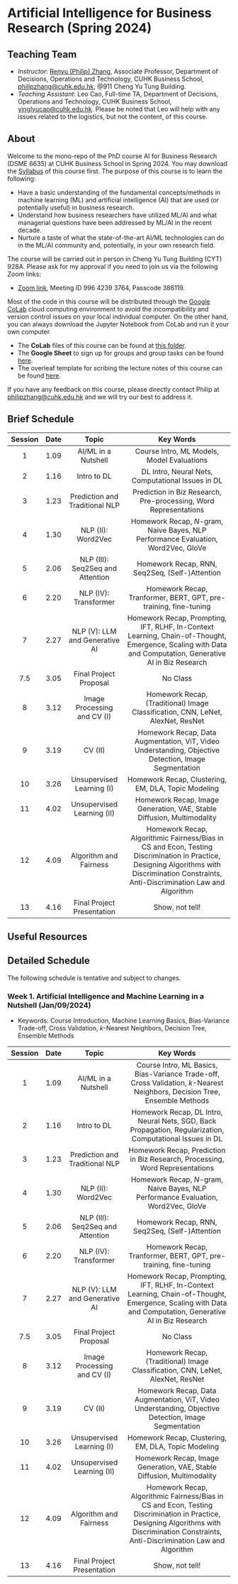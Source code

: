 # Artificial Intelligence for Business Research (Spring 2024)

## Teaching Team

* *Instructor*: <a href="https://rphilipzhang.github.io/rphilipzhang/index.html" target="_blank">Renyu (Philip) Zhang</a>, Associate Professor, Department of Decisions, Operations and Technology, CUHK Business School, philipzhang@cuhk.edu.hk, @911 Cheng Yu Tung Building.
* *Teaching Assistant*: Leo Cao, Full-time TA, Department of Decisions, Operations and Technology, CUHK Business School, yinglyucao@cuhk.edu.hk. Please be noted that Leo will help with any issues related to the logistics, but not the content, of this course.

## About
Welcome to the mono-repo of the PhD course AI for Business Research (DSME 6635) at CUHK Business School in Spring 2024. You may download the [Syllabus](https://github.com/rphilipzhang/AI-PhD-S24/blob/main/AI-PhD-Syllabus-S2024.pdf) of this course first. The purpose of this course is to learn the following:

- Have a basic understanding of the fundamental concepts/methods in machine learning (ML) and artificial intelligence (AI) that are used (or potentially useful) in business research.
- Understand how business researchers have utilized ML/AI and what managerial questions have been addressed by ML/AI in the recent decade.
- Nurture a taste of what the state-of-the-art AI/ML technologies can do in the ML/AI community and, potentially, in your own research field.

The course will be carried out in person in Cheng Yu Tung Building (CYT) 928A. Please ask for my approval if you need to join us via the following Zoom links:

- [Zoom link](https://cuhk.zoom.us/j/99642393764?pwd=KzdHajlNb1FXM05kaFA5NEs5UlNzdz09), Meeting ID 996 4239 3764, Passcode 386119. 

Most of the code in this course will be distributed through the [Google CoLab](https://colab.research.google.com/) cloud computing environment to avoid the incompatibility and version control issues on your local individual computer. On the other hand, you can always download the Jupyter Notebook from CoLab and run it your own computer.

- The **CoLab** files of this course can be found at [this folder](https://drive.google.com/drive/folders/1Tn2I26ZUJ4qPosPOJOD3Yoy8o3lr8Q_G?usp=sharing).
- The **Google Sheet** to sign up for groups and group tasks can be found [here](https://docs.google.com/spreadsheets/d/1nOE-saTptG73WMCONDB1Z3pt-jHhmDA_1OHpQVHqQ1M/edit?usp=sharing).
- The overleaf template for scribing the lecture notes of this course can be found [here](https://www.overleaf.com/read/gnsjbcmsfnhn#fcfc79).

If you have any feedback on this course, please directly contact Philip at philipzhang@cuhk.edu.hk and we will try our best to address it.

## Brief Schedule
|Session|Date |Topic|Key Words|
|:-------:|:-------------:|:----:|:-:|
|1|1.09|AI/ML in a Nutshell|Course Intro, ML Models, Model Evaluations|
|2|1.16|Intro to DL|DL Intro, Neural Nets, Computational Issues in DL|
|3|1.23|Prediction and Traditional NLP|Prediction in Biz Research, Pre-processing, Word Representations| 
|4|1.30|NLP (II): Word2Vec|Homework Recap, $N$-gram, Naive Bayes, NLP Performance Evaluation, Word2Vec, GloVe|
|5|2.06|NLP (III): Seq2Seq and Attention|Homework Recap, RNN, Seq2Seq, (Self-)Attention|
|6|2.20|NLP (IV): Transformer|Homework Recap, Tranformer, BERT, GPT, pre-training, fine-tuning|
|7|2.27|NLP (V): LLM and Generative AI|Homework Recap, Prompting, IFT, RLHF, In-Context Learning, Chain-of-Thought, Emergence, Scaling with Data and Computation, Generative AI in Biz Research| 
|7.5|3.05|Final Project Proposal|No Class|
|8|3.12|Image Processing and CV (I)|Homework Recap, (Traditional) Image Classification, CNN, LeNet, AlexNet, ResNet|
|9|3.19|CV (II)|Homework Recap, Data Augmentation, ViT, Video Understanding, Objective Detection, Image Segmentation|
|10|3.26|Unsupervised Learning (I)|Homework Recap, Clustering, EM, DLA, Topic Modeling|
|11|4.02|Unsupervised Learning (II)|Homework Recap, Image Generation, VAE, Stable Diffusion, Multimodality|
|12|4.09|Algorithm and Fairness|Homework Recap, Algorithmic Fairness/Bias in CS and Econ, Testing Discrimination in Practice, Designing Algorithms with Discrimination Constraints, Anti-Discrimination Law and Algorithm|
|13|4.16|Final Project Presentation|Show, not tell!| 
## Useful Resources


## Detailed Schedule

The following schedule is tentative and subject to changes.

### Week 1. Artificial Intelligence and Machine Learning in a Nutshell (Jan/09/2024)
- Keywords: Course Introduction, Machine Learning Basics, Bias-Variance Trade-off, Cross Validation, $k$-Nearest Neighbors, Decision Tree, Ensemble Methods


|Session|Date |Topic|Key Words|
|:-------:|:-------------:|:----:|:-:|
|1|1.09|AI/ML in a Nutshell|Course Intro, ML Basics, Bias-Variance Trade-off, Cross Validation, $k$-Nearest Neighbors, Decision Tree, Ensemble Methods|
|2|1.16|Intro to DL|Homework Recap, DL Intro, Neural Nets, SGD, Back Propagation, Regularization, Computational Issues in DL|
|3|1.23|Prediction and Traditional NLP|Homework Recap, Prediction in Biz Research, Processing, Word Representations| 
|4|1.30|NLP (II): Word2Vec|Homework Recap, $N$-gram, Naive Bayes, NLP Performance Evaluation, Word2Vec, GloVe|
|5|2.06|NLP (III): Seq2Seq and Attention|Homework Recap, RNN, Seq2Seq, (Self-)Attention|
|6|2.20|NLP (IV): Transformer|Homework Recap, Tranformer, BERT, GPT, pre-training, fine-tuning|
|7|2.27|NLP (V): LLM and Generative AI|Homework Recap, Prompting, IFT, RLHF, In-Context Learning, Chain-of-Thought, Emergence, Scaling with Data and Computation, Generative AI in Biz Research| 
|7.5|3.05|Final Project Proposal|No Class|
|8|3.12|Image Processing and CV (I)|Homework Recap, (Traditional) Image Classification, CNN, LeNet, AlexNet, ResNet|
|9|3.19|CV (II)|Homework Recap, Data Augmentation, ViT, Video Understanding, Objective Detection, Image Segmentation|
|10|3.26|Unsupervised Learning (I)|Homework Recap, Clustering, EM, DLA, Topic Modeling|
|11|4.02|Unsupervised Learning (II)|Homework Recap, Image Generation, VAE, Stable Diffusion, Multimodality|
|12|4.09|Algorithm and Fairness|Homework Recap, Algorithmic Fairness/Bias in CS and Econ, Testing Discrimination in Practice, Designing Algorithms with Discrimination Constraints, Anti-Discrimination Law and Algorithm|
|13|4.16|Final Project Presentation|Show, not tell!| 
